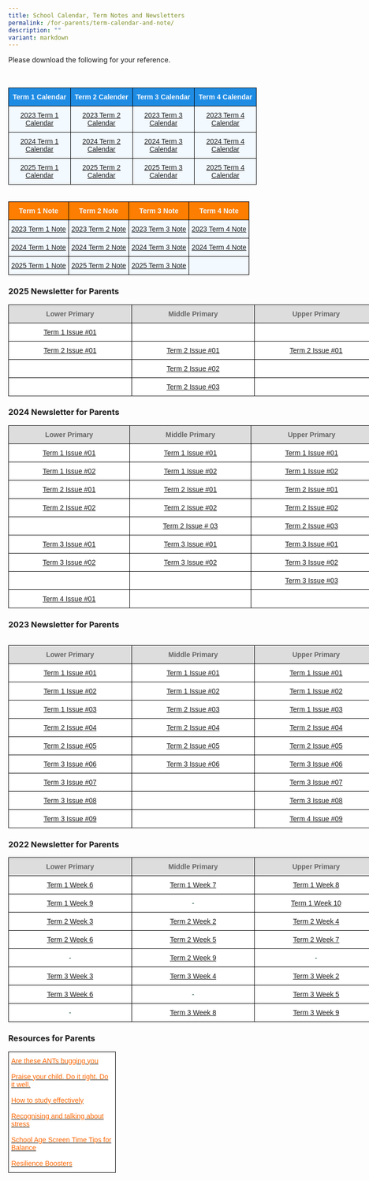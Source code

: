 ```yaml
---
title: School Calendar, Term Notes and Newsletters
permalink: /for-parents/term-calendar-and-note/
description: ""
variant: markdown
---
```

<p>Please download the following for your reference.</p>
<br><br>
<style type="text/css">
.tg  {border-collapse:collapse;border-spacing:0;margin:0px auto;}
.tg td{border-color:black;border-style:solid;border-width:1px;font-family:Arial, sans-serif;font-size:14px;
  overflow:hidden;padding:10px 5px;word-break:normal;}
.tg th{border-color:black;border-style:solid;border-width:1px;font-family:Arial, sans-serif;font-size:14px;
  font-weight:normal;overflow:hidden;padding:10px 5px;word-break:normal;}
.tg .tg-xuj5{background-color:#F2F9FF;color:#3D85C6;text-align:center;vertical-align:top}
.tg .tg-ocgt{background-color:#1F8CE4;color:#F2F9FF;font-weight:bold;text-align:center;vertical-align:middle}
</style>
<table class="tg">
<tbody>
  <tr>
    <td class="tg-ocgt"><span style="color:#F2F9FF;background-color:#1F8CE4">Term 1 Calendar</span></td>
    <td class="tg-ocgt"><span style="color:#F2F9FF;background-color:#1F8CE4">Term 2 Calender</span></td>
    <td class="tg-ocgt"><span style="color:#F2F9FF;background-color:#1F8CE4">Term 3 Calendar</span></td>
		<td class="tg-ocgt"><span style="color:#F2F9FF;background-color:#1F8CE4">Term 4 Calendar</span></td>
  </tr>
  <tr>
    <td class="tg-xuj5"><a href="/files/T1_Parents Calendar_2023 V3.pdf" target="_blank" rel="noopener noreferrer">2023 Term 1 Calendar</a><br></td>
    <td class="tg-xuj5"><a href="/files/T2_Parents%20Calendar_2023%20V3.pdf" target="_blank" rel="noopener noreferrer">2023 Term 2 Calendar</a><br></td>
    <td class="tg-xuj5"><a href="/files/t3_parents%20calendar_2023.pdf" target="_blank" rel="noopener noreferrer">2023 Term 3 Calendar</a></td>
	<td class="tg-xuj5"><a href="/files/t4_parents%20calendar_2023%20v1.pdf" target="_blank" rel="noopener noreferrer">2023 Term 4 Calendar</a></td>
</tr>
	<tr>
	<td class="tg-xuj5"><a href="/files/T1_Parents_Calendar_2024_V1.pdf" target="_blank" rel="noopener noreferrer">2024 Term 1 Calendar</a><br></td>
		<td class="tg-xuj5"><a href="/files/T2_Parents_Calendar_2024_V2.pdf" target="_blank" rel="noopener noreferrer">2024 Term 2 Calendar</a><br></td>
		<td class="tg-xuj5"><a href="/files/T3_Parents_Calendar_2024.pdf" target="_blank" rel="noopener noreferrer">2024 Term 3 Calendar</a><br></td>
		<td class="tg-xuj5"><a href="/files/T4_Parents_Calendar_2024.pdf" target="_blank" rel="noopener noreferrer">2024 Term 4 Calendar</a><br></td>
</tr>
<tr>
	<td class="tg-xuj5"><a href="/files/2025_CPS_Calendar_For_Parents.pdf" target="_blank" rel="noopener noreferrer">2025 Term 1 Calendar</a><br></td>
		<td class="tg-xuj5"><a href="/files/2025_CPS_Term_2_Calendar_V3__for_Parents_.pdf" target="_blank" rel="noopener noreferrer">2025 Term 2 Calendar</a><br></td>
		<td class="tg-xuj5"><a href="/files/2025_CPS_Term_3_Calendar__for_Parents_.pdf" target="_blank" rel="noopener noreferrer">2025 Term 3 Calendar</a><br></td>
		<td class="tg-xuj5"><a href="" target="_blank" rel="noopener noreferrer">2025 Term 4 Calendar</a><br>

</td></tr>
</tbody>
</table>
<br><br>
<style type="text/css">
.tg  {border-collapse:collapse;border-spacing:0;margin:0px auto;}
.tg td{border-color:black;border-style:solid;border-width:1px;font-family:Arial, sans-serif;font-size:14px;
  overflow:hidden;padding:10px 5px;word-break:normal;}
.tg th{border-color:black;border-style:solid;border-width:1px;font-family:Arial, sans-serif;font-size:14px;
  font-weight:normal;overflow:hidden;padding:10px 5px;word-break:normal;}
.tg .tg-xuj5{background-color:#F2F9FF;color:#3D85C6;text-align:center;vertical-align:top}
.tg .tg-ocgv{background-color:#FD7E00;color:#F2F9FF;font-weight:bold;text-align:center;vertical-align:middle}
</style>
<table class="tg">
<tbody>
  <tr>
    <td class="tg-ocgv"><span style="color:#F2F9FF">Term 1 Note</span></td>
    <td class="tg-ocgv"><span style="color:#F2F9FF">Term 2 Note</span></td>
    <td class="tg-ocgv"><span style="color:#F2F9FF;">Term 3 Note</span></td>
		 <td class="tg-ocgv"><span style="color:#F2F9FF;">Term 4 Note</span></td>
  </tr>
  <tr>
    <td class="tg-xuj5"><a href="/files/2023%20CPS%20Term%20Note%20-%20Term%201.pdf" target="_blank" rel="noopener noreferrer">2023 Term 1 Note</a><br></td>
   <td class="tg-xuj5"><a href="/files/2023%20cps%20term%20note%20-%20term%202.pdf" target="_blank" rel="noopener noreferrer">2023 Term 2 Note</a><br></td>
    <td class="tg-xuj5"><a href="/files/2023%20cps%20term%20note%20-%20term%203.pdf" target="_blank" rel="noopener noreferrer">2023 Term 3 Note</a><br></td>
		 <td class="tg-xuj5"><a href="/files/2023%20cps%20term%20note%20-%20term%204.pdf" target="_blank" rel="noopener noreferrer">2023 Term 4 Note</a><br></td>
</tr>
<tr>
<td class="tg-xuj5"><a href="/files/2024_CPS_Term_Note___Term_1.pdf" target="_blank" rel="noopener noreferrer">2024 Term 1 Note</a><br></td>
 <td class="tg-xuj5"><a href="/files/2024_CPS_Term_Note___Term_2.pdf" target="_blank" rel="noopener noreferrer">2024 Term 2 Note</a><br></td>
<td class="tg-xuj5"><a href="/files/2024_CPS_Term_Note___Term_3.pdf" target="_blank" rel="noopener noreferrer">2024 Term 3 Note</a><br></td>
<td class="tg-xuj5"><a href="/files/2024_CPS_Term_Note___Term_4.pdf" target="_blank" rel="noopener noreferrer">2024 Term 4 Note</a><br></td>
</tr>
<tr>
<td class="tg-xuj5"><a href="/files/Term_Notes_for_Term_1_2025.pdf" target="_blank" rel="noopener noreferrer">2025 Term 1 Note</a><br></td>
 <td class="tg-xuj5"><a href="/files/Term_Notes_for_Term_2_2025.pdf" target="_blank" rel="noopener noreferrer">2025 Term 2 Note</a><br></td>
<td class="tg-xuj5"><a href="/files/2025_CPS_Term_Note___Term_3.pdf" target="_blank" rel="noopener noreferrer">2025 Term 3 Note</a><br></td>
<td class="tg-xuj5"><a href="" target="_blank" rel="noopener noreferrer"></a><br></td>
</tr></tbody>
</table>
 <h3>2025 Newsletter for Parents</h3>

<style type="text/css">
.tg  {border-collapse:collapse;border-spacing:0;margin:0px auto;}
.tg td{border-color:black;border-style:solid;border-width:1px;font-family:Arial, sans-serif;font-size:14px;
  overflow:hidden;padding:10px 5px;word-break:normal;}
.tg th{border-color:black;border-style:solid;border-width:1px;font-family:Arial, sans-serif;font-size:14px;
  font-weight:normal;overflow:hidden;padding:10px 5px;word-break:normal;}
.tg .tg-yhj3{background-color:#FFF;color:#0C463A;text-align:center;vertical-align:middle}
.tg .tg-ppzr{background-color:#FFF;color:#000000;text-align:center;vertical-align:top}
.tg .tg-ppzc{background-color:#FFF;color:#000000;text-align:center;vertical-align:top}
.tg .tg-a4yv{background-color:#DDD;color:#666;font-weight:bold;text-align:center;vertical-align:top}
.tg .tg-jpkv{background-color:#FFF;color:#0C463A;text-align:center;vertical-align:top}
</style>

<table class="tg" style="undefined;table-layout: fixed; width: 750px">
<colgroup>
<col style="width: 250px">
<col style="width: 250px">
<col style="width: 250px">
</colgroup>
<tbody>
<tr>
 <td class="tg-a4yv">Lower Primary </td>
 <td class="tg-a4yv">Middle Primary</td>
 <td class="tg-a4yv">Upper Primary </td>
</tr>
 <tr>
 <td class="tg-ppzb"><a href="/files/Term_1_Issue__01__Lower_Pri_.pdf" target="_blank" rel="noopener noreferrer">Term 1 Issue #01</a></td>
 <td class="tg-ppzb"><a href="" target="_blank" rel="noopener noreferrer"></a></td>
<td class="tg-ppzb"><a href="" target="_blank" rel="noopener noreferrer"></a></td>
</tr>
<tr>
 <td class="tg-ppzb"><a href="/files/T2W4_2025_Newsletter_LP.pdf" target="_blank" rel="noopener noreferrer">Term 2 Issue #01</a></td>
<td class="tg-ppzb"><a href="/files/Newsletter_for_Middle_Primary_Term_2.pdf" target="_blank" rel="noopener noreferrer">Term 2 Issue #01</a></td> 
<td class="tg-ppzb"><a href="/files/T2W4_UP_Newsletter.pdf" target="_blank" rel="noopener noreferrer">Term 2 Issue #01</a></td>
	</tr>
<tr>
 <td class="tg-ppzb"><a href="" target="_blank" rel="noopener noreferrer"></a></td>
<td class="tg-ppzb"><a href="/files/Newsletter_for_Middle_Primary__P3_Term_2_Week_10.pdf" target="_blank" rel="noopener noreferrer">Term 2 Issue #02</a></td> 
<td class="tg-ppzb"><a href="" target="_blank" rel="noopener noreferrer"></a></td>
  </tr>
<tr>
 <td class="tg-ppzb"><a href="" target="_blank" rel="noopener noreferrer"></a></td>
<td class="tg-ppzb"><a href="/files/Newsletter_for_Middle_Primary__P4_Term_2_Week_10.pdf" target="_blank" rel="noopener noreferrer">Term 2 Issue #03</a></td> 
<td class="tg-ppzb"><a href="" target="_blank" rel="noopener noreferrer"></a></td>

</tr><tr>
</tr><tr>
</tr></tbody><tbody>
</tbody></table>

<h3>2024 Newsletter for Parents</h3>

<style type="text/css">
.tg  {border-collapse:collapse;border-spacing:0;margin:0px auto;}
.tg td{border-color:black;border-style:solid;border-width:1px;font-family:Arial, sans-serif;font-size:14px;
  overflow:hidden;padding:10px 5px;word-break:normal;}
.tg th{border-color:black;border-style:solid;border-width:1px;font-family:Arial, sans-serif;font-size:14px;
  font-weight:normal;overflow:hidden;padding:10px 5px;word-break:normal;}
.tg .tg-yhj3{background-color:#FFF;color:#0C463A;text-align:center;vertical-align:middle}
.tg .tg-ppzr{background-color:#FFF;color:#000000;text-align:center;vertical-align:top}
.tg .tg-ppzc{background-color:#FFF;color:#000000;text-align:center;vertical-align:top}
.tg .tg-a4yv{background-color:#DDD;color:#666;font-weight:bold;text-align:center;vertical-align:top}
.tg .tg-jpkv{background-color:#FFF;color:#0C463A;text-align:center;vertical-align:top}
</style>

<table class="tg" style="undefined;table-layout: fixed; width: 750px">
<colgroup>
<col style="width: 250px">
<col style="width: 250px">
<col style="width: 250px">
</colgroup>
<tbody>
<tr>
 <td class="tg-a4yv">Lower Primary </td>
 <td class="tg-a4yv">Middle Primary</td>
 <td class="tg-a4yv">Upper Primary </td>
</tr>
 <tr>
 <td class="tg-ppzb"><a href="/files/Jan_Newsletters_issue_1.pdf" target="_blank" rel="noopener noreferrer">Term 1 Issue #01</a></td>
 <td class="tg-ppzb"><a href="/files/T1W3_Newsletter_V2.pdf" target="_blank" rel="noopener noreferrer">Term 1 Issue #01</a></td>
	 <td class="tg-ppzb"><a href="/files/Newsletter_for_Upper_Primary_Term_1_Week_5.pdf" target="_blank" rel="noopener noreferrer">Term 1 Issue #01</a></td>
</tr>
<tr>
 <td class="tg-ppzb"><a href="/files/LP_Newsletter_Issue_2.pdf" target="_blank" rel="noopener noreferrer">Term 1 Issue #02</a></td>
 <td class="tg-ppzb"><a href="/files/T1W4_MP_Newsletter.pdf" target="_blank" rel="noopener noreferrer">Term 1 Issue #02</a></td>
<td class="tg-ppzb"><a href="/files/up_term_1_issue_02_v2.pdf" target="_blank" rel="noopener noreferrer">Term 1 Issue #02</a></td>
<td class="tg-ppzb"></td>
	</tr><tr>
</tr><tr>
 <td class="tg-ppzb"><a href="/files/LP_Newsletter_issue_4.pdf" target="_blank" rel="noopener noreferrer">Term 2 Issue #01</a></td>
 <td class="tg-ppzb"><a href="/files/T2W2_MP_Newsletter_V1.pdf" target="_blank" rel="noopener noreferrer">Term 2 Issue #01</a></td>
<td class="tg-ppzb"><a href="/files/Newsletter_for_Upper_Primary_Term_2_Week_4.pdf" target="_blank" rel="noopener noreferrer">
Term 2 Issue #01</a></td>
<td class="tg-ppzb"></td>
	</tr><tr>
</tr><tr>
 <td class="tg-ppzb"><a href="/files/LP_Newsletter_issue_5__1_.pdf" target="_blank" rel="noopener noreferrer">Term 2 Issue #02</a></td>
 <td class="tg-ppzb"><a href="/files/T2W5_Newsletter_V1.pdf" target="_blank" rel="noopener noreferrer">Term 2 Issue #02</a></td>
<td class="tg-ppzb"><a href="/files/Newsletter_for_Upper_Primary_Term_2_Week_5.pdf" target="_blank" rel="noopener noreferrer">
Term 2 Issue #02</a></td>
<td class="tg-ppzb"></td>
</tr><tr>
</tr><tr>
 <td class="tg-ppzb"><a href="-" target="_blank" rel="noopener noreferrer"></a></td>
	<td class="tg-ppzb"><a href="/files/MP_Newsletter__Term_2_Issue_3_.pdf" target="_blank" rel="noopener noreferrer">Term 2 Issue # 03</a></td>
<td class="tg-ppzb"><a href="/files/Newsletter_for_Upper_Primary_Term_2_Week_9_vetted__1_.pdf" target="_blank" rel="noopener noreferrer">
Term 2 Issue #03</a></td>
<td class="tg-ppzb"></td>
</tr><tr>
</tr><tr>
	 <td class="tg-ppzb"><a href="/files/LP_newsletter_Issue_6.pdf" target="_blank" rel="noopener noreferrer">Term 3 Issue #01</a></td>
	<td class="tg-ppzb"><a href="/files/T3W4_MP_Newsletter.pdf" target="_blank" rel="noopener noreferrer">Term 3 Issue #01</a></td>
<td class="tg-ppzb"><a href="/files/Newsletter_for_Upper_Primary_Term_3_Week_2_vetted.pdf" target="_blank" rel="noopener noreferrer">
Term 3 Issue #01</a></td>
<td class="tg-ppzb"></td>
</tr><tr>
</tr><tr>
	<td class="tg-ppzb"><a href="/files/LP_newsletter_Issue_7__2_.pdf" target="_blank" rel="noopener noreferrer">Term 3 Issue #02</a></td><td class="tg-ppzb"><a href="/files/T3W8_MP_Newsletter.pdf" target="_blank" rel="noopener noreferrer">Term 3 Issue #02</a></td>
<td class="tg-ppzb"><a href="/files/Newsletter_for_Upper_Primary_Term_3_Week_5_v2.pdf" target="_blank" rel="noopener noreferrer">
Term 3 Issue #02</a></td>
<td class="tg-ppzb"></td>
</tr><tr>
</tr><tr>
	<td class="tg-ppzb"><a href="-" target="_blank" rel="noopener noreferrer"></a></td>
	<td class="tg-ppzb"><a href="-" target="_blank" rel="noopener noreferrer"></a></td>
<td class="tg-ppzb"><a href="/files/Newsletter_for_Upper_Primary_Term_3_Week_9.pdf" target="_blank" rel="noopener noreferrer">
Term 3 Issue #03</a></td>
<td class="tg-ppzb"></td>
</tr><tr>
</tr><tr>
<td class="tg-ppzb"><a href="/files/LP_newsletter_Issue_8.pdf" target="_blank" rel="noopener noreferrer">Term 4 Issue #01</a></td>
	<td class="tg-ppzb"><a href="-" target="_blank" rel="noopener noreferrer"></a></td>
<td class="tg-ppzb"><a href="" target="_blank" rel="noopener noreferrer"></a></td>
<td class="tg-ppzb"></td>
</tr><tr>
</tr><tr>
</tr></tbody><tbody>
</tbody></table>
<h3>2023 Newsletter for Parents</h3>
<table>
<style type="text/css">
.tg  {border-collapse:collapse;border-spacing:0;margin:0px auto;}
.tg td{border-color:black;border-style:solid;border-width:1px;font-family:Arial, sans-serif;font-size:14px;
  overflow:hidden;padding:10px 5px;word-break:normal;}
.tg th{border-color:black;border-style:solid;border-width:1px;font-family:Arial, sans-serif;font-size:14px;
  font-weight:normal;overflow:hidden;padding:10px 5px;word-break:normal;}
.tg .tg-yhj3{background-color:#FFF;color:#0C463A;text-align:center;vertical-align:middle}
.tg .tg-ppzr{background-color:#FFF;color:#000000;text-align:center;vertical-align:top}
.tg .tg-ppzc{background-color:#FFF;color:#000000;text-align:center;vertical-align:top}
.tg .tg-a4yv{background-color:#DDD;color:#666;font-weight:bold;text-align:center;vertical-align:top}
.tg .tg-jpkv{background-color:#FFF;color:#0C463A;text-align:center;vertical-align:top}
</style>
</table><table class="tg" style="undefined;table-layout: fixed; width: 750px">
<colgroup>
<col style="width: 250px">
<col style="width: 250px">
<col style="width: 250px">
</colgroup>
<tbody>
<tr>
 <td class="tg-a4yv">Lower Primary </td>
 <td class="tg-a4yv">Middle Primary</td>
 <td class="tg-a4yv">Upper Primary </td>
</tr>
 <tr>
  <td class="tg-ppzb"><a href="/files/Jan%202023%20Newsletter.pdf" target="_blank" rel="noopener noreferrer">Term 1 Issue #01</a></td>
  <td class="tg-ppzc"><a href="/files/T1W4%20Newsletter%20V1_Vetted.pdf" target="_blank" rel="noopener noreferrer">Term 1 Issue #01</a></td>
	<td class="tg-ppzb"><a href="/files/Newsletter for Upper Primary_Term 1 Week 5.pdf" target="_blank" rel="noopener noreferrer">Term 1 Issue #01</a></td>
</tr>
<tr>
 <td class="tg-ppzb"><a href="/files/LP%20Feb%2023%20Newsletter_Issue02.pdf" target="_blank" rel="noopener noreferrer">Term 1 Issue #02</a></td>
	<td class="tg-ppzb"><a href="/files/Newsletter for Middle Primary_Term 1 Week 7_vetted.pdf" target="_blank" rel="noopener noreferrer">Term 1 Issue #02</a></td>
<td class="tg-ppzb"><a href="/files/Newsletter for Upper Primary_Term 1 Week 8 (002).pdf" target="_blank" rel="noopener noreferrer">Term 1 Issue #02</a></td>
</tr>
<tr>
 <td class="tg-ppzb"><a href="/files/LP%20Newsletter%20issue%203.pdf" target="_blank" rel="noopener noreferrer">Term 1 Issue #03</a></td>
	<td class="tg-ppzr"><a href="/files/T2W2%20MP%20Newsletter%20(edited).pdf" target="_blank" rel="noopener noreferrer">Term 2 Issue #03</a></td>
<td class="tg-ppzb"><a href="/files/Newsletter%20for%20Upper%20Primary_Term%201%20Week%2010%20(003).pdf" target="_blank" rel="noopener noreferrer">Term 1 Issue #03</a></td>
</tr>
<tr>
<td class="tg-ppzb"><a href="/files/lp%20newsletter%204_t2.pdf" target="_blank" rel="noopener noreferrer">Term 2 Issue #04</a></td>
<td class="tg-ppzb"><a href="/files/t2w5%20mp%20newsletter.pdf" target="_blank" rel="noopener noreferrer">Term 2 Issue #04</a></td>
<td class="tg-ppzb"><a href="/files/newsletter%20for%20upper%20primary_term%202%20week%204_vetted%20(02).pdf" target="_blank" rel="noopener noreferrer">Term 2 Issue #04</a></td>
</tr>
<tr>
<td class="tg-ppzb"><a href="/files/lp%20newsletter%20issue%205.pdf" target="_blank" rel="noopener noreferrer">Term 2 Issue #05</a></td>
<td class="tg-ppzb"><a href="/files/t2w10%20mp%20newsletter.pdf" target="_blank" rel="noopener noreferrer">Term 2 Issue #05</a></td>
<td class="tg-ppzb"><a href="/files/newsletter%20for%20upper%20primary_term%202%20week%2010.pdf" target="_blank" rel="noopener noreferrer">Term 2 Issue #05</a></td>
</tr>
<tr>
<td class="tg-ppzb"><a href="/files/lp%20newsletter%20issue%206.pdf" target="_blank" rel="noopener noreferrer">Term 3 Issue #06</a></td>
<td class="tg-ppzb"><a href="/files/t3w4%20mp%20newsletter.pdf" target="_blank" rel="noopener noreferrer">Term 3 Issue #06</a></td>
<td class="tg-ppzb"><a href="/files/newsletter%20for%20upper%20primary_term%203%20week%202_edited.pdf" target="_blank" rel="noopener noreferrer">Term 3 Issue #06</a></td>
</tr>
<tr>
<td class="tg-ppzb"><a href="/files/lp%20newsletter%20issue%207.pdf" target="_blank" rel="noopener noreferrer">Term 3 Issue #07</a></td>
<td class="tg-ppzb"></td>
<td class="tg-ppzb"><a href="/files/newsletter%20for%20upper%20primary_term%203%20week%205_vetted.pdf" target="_blank" rel="noopener noreferrer">Term 3 Issue #07</a></td>
</tr>
<tr>
<td class="tg-ppzb"><a href="/files/lp%20newsletter%20issue%208.pdf" target="_blank" rel="noopener noreferrer">Term 3 Issue #08</a></td>
<td class="tg-ppzb"></td>
<td class="tg-ppzb"><a href="/files/newsletter%20for%20upper%20primary_term%203%20week%209_vetted.pdf" target="_blank" rel="noopener noreferrer">Term 3 Issue #08</a></td>
</tr>
<tr>
<td class="tg-ppzb"><a href="/files/LP_newsletter_Issue_9.pdf" target="_blank" rel="noopener noreferrer">Term 3 Issue #09</a></td>
<td class="tg-ppzb"></td>
<td class="tg-ppzb"><a href="/files/newsletter%20for%20upper%20primary_term%204%20week%203.pdf" target="_blank" rel="noopener noreferrer">Term 4 Issue #09</a></td>
</tr>
</tbody>
</table>

<h3>2022 Newsletter for Parents</h3>

<style type="text/css">
.tg  {border-collapse:collapse;border-spacing:0;margin:0px auto;}
.tg td{border-color:black;border-style:solid;border-width:1px;font-family:Arial, sans-serif;font-size:14px;
  overflow:hidden;padding:10px 5px;word-break:normal;}
.tg th{border-color:black;border-style:solid;border-width:1px;font-family:Arial, sans-serif;font-size:14px;
  font-weight:normal;overflow:hidden;padding:10px 5px;word-break:normal;}
.tg .tg-yhj3{background-color:#FFF;color:#0C463A;text-align:center;vertical-align:middle}
.tg .tg-ppzb{background-color:#FFF;color:#FD6500;text-align:center;vertical-align:top}
.tg .tg-a4yv{background-color:#DDD;color:#666;font-weight:bold;text-align:center;vertical-align:top}
.tg .tg-jpkv{background-color:#FFF;color:#0C463A;text-align:center;vertical-align:top}
</style>
<table class="tg" style="undefined;table-layout: fixed; width: 750px">
<colgroup>
<col style="width: 250px">
<col style="width: 250px">
<col style="width: 250px">
</colgroup>
<tbody>
  <tr>
    <td class="tg-a4yv">Lower Primary </td>
    <td class="tg-a4yv">Middle Primary</td>
    <td class="tg-a4yv">Upper Primary </td>
  </tr>
  <tr>
    <td class="tg-ppzb"><a href="/files/Lower%20Primary_Term%201%20Week%206_final.pdf" target="_blank" rel="noopener noreferrer">Term 1 Week 6</a></td>
    <td class="tg-ppzb"><a href="/files/mpT1W7.pdf" target="_blank" rel="noopener noreferrer">Term 1 Week 7</a><br></td>
    <td class="tg-ppzb"><a href="/files/upt1w8.pdf" target="_blank" rel="noopener noreferrer">Term 1 Week 8</a></td>
  </tr>
  <tr>
    <td class="tg-ppzb"><a href="/files/Lower%20Primary_T1W9.pdf" target="_blank" rel="noopener noreferrer">Term 1 Week 9</a></td>
    <td class="tg-jpkv">-</td>
    <td class="tg-jpkv"><a href="/files/upt1w10.pdf" target="_blank" rel="noopener noreferrer">Term 1 Week 10</a></td>
  </tr>
  <tr>
    <td class="tg-ppzb"><a href="/files/Lower%20Primary_T2W3_Vetted.pdf" target="_blank" rel="noopener noreferrer">Term 2 Week 3</a></td>
    <td class="tg-ppzb"><a href="/files/mpt2w2.pdf" target="_blank" rel="noopener noreferrer">Term 2 Week 2 </a> </td>
    <td class="tg-ppzb"><a href="/files/upt2w4.pdf" target="_blank" rel="noopener noreferrer">Term 2 Week 4</a> </td>
  </tr>
  <tr>
    <td class="tg-ppzb"><a href="/files/Lower%20Primary_T2W6_vetted.pdf" target="_blank" rel="noopener noreferrer">Term 2 Week 6</a></td>
    <td class="tg-ppzb"><a href="/files/mpt2w5.pdf" target="_blank" rel="noopener noreferrer">Term 2 Week 5 </a></td>
    <td class="tg-ppzb"><a href="/files/upt2w7.pdf" target="_blank" rel="noopener noreferrer">Term 2 Week 7 </a></td>
  </tr>
  <tr>
    <td class="tg-jpkv">-</td>
    <td class="tg-ppzb"><a href="/files/mpt2w9.pdf" target="_blank" rel="noopener noreferrer">Term 2 Week 9</a></td>
    <td class="tg-jpkv">-</td>
  </tr>
  <tr>
    <td class="tg-jpkv"><a href="/files/Lower_Primary_T3W3.pdf" target="_blank" rel="noopener noreferrer">Term 3 Week 3</a></td>
    <td class="tg-ppzb"><a href="/files/mpt3w4.pdf" target="_blank" rel="noopener noreferrer">Term 3 Week 4</a></td>
    <td class="tg-jpkv"><a href="/files/upt3w2.pdf" target="_blank" rel="noopener noreferrer">Term 3 Week 2</a> </td>
  </tr>
  <tr>
    <td class="tg-ppzb"><a href="/files/LOWER%20PRIMARY%20T3W6%20LP%20Newsletter%20V1.pdf" target="_blank" rel="noopener noreferrer">Term 3 Week 6</a></td>
    <td class="tg-jpkv">-</td>
    <td class="tg-jpkv"><a href="/files/upt3w5.pdf" target="_blank" rel="noopener noreferrer">Term 3 Week 5</a> </td>
  </tr>
  <tr>
    <td class="tg-jpkv">-</td>
    <td class="tg-ppzb"><a href="/files/mpt3w8.pdf" target="_blank" rel="noopener noreferrer">Term 3 Week  8</a></td>
    <td class="tg-ppzb"><a href="/files/upt3w9.pdf" target="_blank" rel="noopener noreferrer">Term 3 Week 9</a></td>
  </tr>
</tbody>
</table>

<p></p><h3>Resources for Parents</h3>

<style type="text/css">
.tg  {border-collapse:collapse;border-spacing:0;margin:0px auto;}
.tg td{font-family:Arial, sans-serif;font-size:14px;
  overflow:hidden;padding:10px 5px;word-break:normal;}
.tg th{font-family:Arial, sans-serif;font-size:14px;
  font-weight:normal;overflow:hidden;padding:10px 5px;word-break:normal;}
.tg .tg-yhj3{background-color:#FFF;color:#0C463A;text-align:left;vertical-align:middle}
.tg .tg-ppzb{background-color:#FFF;color:#FD6500;text-align:center;vertical-align:top}
.tg .tg-jpkv{background-color:#FFF;color:#0C463A;text-align:center;vertical-align:top}
</style>
<table class="tg" style="undefined;table-layout: fixed; width: 660px">
<colgroup>
<col style="width: 217px">
</colgroup>
<tbody>
<tr>
  <td class="tg-yhj3"> <a href="/files/Term-1_Are-these-ANTs-bugging-you.pdf" target="_blank" rel="noopener noreferrer"><span style="text-decoration:none;color:#FD6500">Are these ANTs bugging you </span></a>
<br><br><a href="/files/Parent%20Engagement%20Resource_Term%202.pdf" target="_blank" rel="noopener noreferrer"><span style="text-decoration:none;color:#FD6500">Praise your child. Do it right. Do it well.</span></a>
<br><br><a href="/files/Term%203_How%20to%20Study%20Effectively.pdf" target="_blank" rel="noopener noreferrer"><span style="text-decoration:none;color:#FD6500">How to study effectively</span></a>
<br><br><a href="/files/recognising%20and%20talking%20about%20stress.pdf" target="_blank" rel="noopener noreferrer"><span style="text-decoration:none;color:#FD6500">Recognising and talking about stress</span></a>
<br><br><a href="/files/school%20age%20screen%20time_tips%20for%20balance.pdf" target="_blank" rel="noopener noreferrer"><span style="text-decoration:none;color:#FD6500">School Age Screen Time Tips for Balance</span></a><br><br><a href="/files/resilience%20boosters.pdf" target="_blank" rel="noopener noreferrer"><span style="text-decoration:none;color:#FD6500">Resilience Boosters</span></a></td>
</tr>
</tbody>
</table>